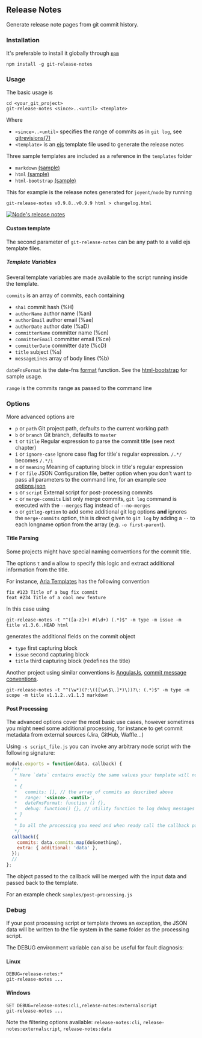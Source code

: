 ## Release Notes

Generate release note pages from git commit history.

### Installation

It's preferable to install it globally through [`npm`](https://www.npmjs.com/package/git-release-notes)

    npm install -g git-release-notes

### Usage

The basic usage is

    cd <your_git_project>
    git-release-notes <since>..<until> <template>

Where

* `<since>..<until>` specifies the range of commits as in `git log`, see [gitrevisions(7)](http://www.kernel.org/pub/software/scm/git/docs/gitrevisions.html)
* `<template>` is an [ejs](https://github.com/visionmedia/ejs) template file used to generate the release notes

Three sample templates are included as a reference in the `templates` folder

 * `markdown` [(sample)](https://github.com/ariatemplates/git-release-notes/blob/master/samples/output-markdown.md)
 * `html` [(sample)](http://htmlpreview.github.io/?https://github.com/ariatemplates/git-release-notes/blob/master/samples/output-html.html)
 * `html-bootstrap` [(sample)](http://htmlpreview.github.io/?https://github.com/ariatemplates/git-release-notes/blob/master/samples/output-html-bootstrap.html)

This for example is the release notes generated for `joyent/node` by running

    git-release-notes v0.9.8..v0.9.9 html > changelog.html

[<img src="https://github.com/ariatemplates/git-release-notes/raw/master/samples/node_thumb.png" alt="Node's release notes">](https://github.com/ariatemplates/git-release-notes/raw/master/samples/node.png)


#### Custom template

The second parameter of `git-release-notes` can be any path to a valid ejs template files.

##### Template Variables

Several template variables are made available to the script running inside the template.

`commits` is an array of commits, each containing

* `sha1` commit hash (%H)
* `authorName` author name (%an)
* `authorEmail` author email (%ae)
* `authorDate` author date (%aD)
* `committerName` committer name (%cn)
* `committerEmail` committer email (%ce)
* `committerDate` committer date (%cD)
* `title` subject (%s)
* `messageLines` array of body lines (%b)

`dateFnsFormat` is the date-fns [format](https://date-fns.org/docs/format) function. See the [html-bootstrap](https://github.com/ariatemplates/git-release-notes/blob/master/templates/html-bootstrap.ejs) for sample usage.

`range` is the commits range as passed to the command line

### Options

More advanced options are

* `p` or `path` Git project path, defaults to the current working path
* `b` or `branch` Git branch, defaults to `master`
* `t` or `title` Regular expression to parse the commit title (see next chapter)
* `i` or `ignore-case` Ignore case flag for title's regular expression. `/.*/` becomes `/.*/i`
* `m` or `meaning` Meaning of capturing block in title's regular expression
* `f` or `file` JSON Configuration file, better option when you don't want to pass all parameters to the command line, for an example see [options.json](https://github.com/ariatemplates/git-release-notes/blob/master/options.json)
* `s` or `script` External script for post-processing commits
* `c` or `merge-commits` List only merge commits, `git log` command is executed with the `--merges` flag instead of `--no-merges`
* `o` or `gitlog-option` to add some additional git log options **and** ignores the `merge-commits` option, this is direct given to `git log` by adding a `--` to each longname option from the array (e.g. `-o first-parent`). 

#### Title Parsing

Some projects might have special naming conventions for the commit title.

The options `t` and `m` allow to specify this logic and extract additional information from the title.

For instance, [Aria Templates](https://github.com/ariatemplates/ariatemplates) has the following convention

    fix #123 Title of a bug fix commit
    feat #234 Title of a cool new feature

In this case using

```
git-release-notes -t "^([a-z]+) #(\d+) (.*)$" -m type -m issue -m title v1.3.6..HEAD html
```

generates the additional fields on the commit object

* `type` first capturing block
* `issue` second capturing block
* `title` third capturing block (redefines the title)


Another project using similar conventions is [AngularJs](https://github.com/angular/angular.js), [commit message conventions](https://docs.google.com/document/d/1QrDFcIiPjSLDn3EL15IJygNPiHORgU1_OOAqWjiDU5Y/edit#).

```
git-release-notes -t "^(\w*)(?:\(([\w\$\.]*)\))?\: (.*)$" -m type -m scope -m title v1.1.2..v1.1.3 markdown
```

#### Post Processing

The advanced options cover the most basic use cases, however sometimes you might need some additional processing, for instance to get commit metadata from external sources (Jira, GitHub, Waffle...)

Using `-s script_file.js` you can invoke any arbitrary node script with the following signature:

```js
module.exports = function(data, callback) {
  /**
   * Here `data` contains exactly the same values your template will normally receive. e.g.
   *
   * {
   *   commits: [], // the array of commits as described above
   *   range: '<since>..<until>',
   *   dateFnsFormat: function () {},
   *   debug: function() {}, // utility function to log debug messages
   * }
   *
   * Do all the processing you need and when ready call the callback passing the new data structure
   */
  callback({
    commits: data.commits.map(doSomething),
    extra: { additional: 'data' },
  });
  //
};
```

The object passed to the callback will be merged with the input data and passed back to the template.

For an example check `samples/post-processing.js`

### Debug
If your post processing script or template throws an exception, the JSON data will be written to the file system in the same folder as the processing script.

The DEBUG environment variable can also be useful for fault diagnosis:

#### Linux
    DEBUG=release-notes:*
    git-release-notes ...

#### Windows

    SET DEBUG=release-notes:cli,release-notes:externalscript
    git-release-notes ...

Note the filtering options available: `release-notes:cli`, `release-notes:externalscript`, `release-notes:data`

